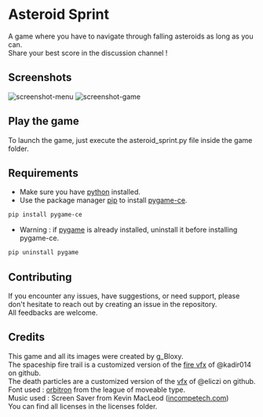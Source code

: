 # Asteroid Sprint

A game where you have to navigate through falling asteroids as long as you can.  
Share your best score in the discussion channel !

## Screenshots

![screenshot-menu](https://github.com/gBloxy/Asteroid-Sprint/assets/121670440/d89b798b-8686-4770-ba33-c3507b5193b6)
![screenshot-game](https://github.com/gBloxy/Asteroid-Sprint/assets/121670440/3dba2041-2a1f-4c0e-b16c-a12c825ef0bb)

## Play the game

To launch the game, just execute the asteroid_sprint.py file inside the game folder.

## Requirements

* Make sure you have [python](https://www.python.org) installed.  
* Use the package manager [pip](https://pip.pypa.io/en/stable/) to install [pygame-ce](https://pyga.me).  
```bash
pip install pygame-ce
```
* Warning : if [pygame](https://www.pygame.org/news) is already installed, uninstall it before installing pygame-ce.  
```bash
pip uninstall pygame
```

## Contributing

If you encounter any issues, have suggestions, or need support, please don't hesitate to reach out by creating an issue in the repository.  
All feedbacks are welcome.

## Credits

This game and all its images were created by g_Bloxy.  
The spaceship fire trail is a customized version of the [fire vfx](https://github.com/kadir014/pygame-vfx) of @kadir014 on github.  
The death particles are a customized version of the [vfx](https://github.com/eliczi/vfx) of @eliczi on github.  
Font used : [orbitron](https://www.theleagueofmoveabletype.com/orbitron) from the league of moveable type.  
Music used : Screen Saver from Kevin MacLeod ([incompetech.com](https://incompetech.com))   
You can find all licenses in the licenses folder.

